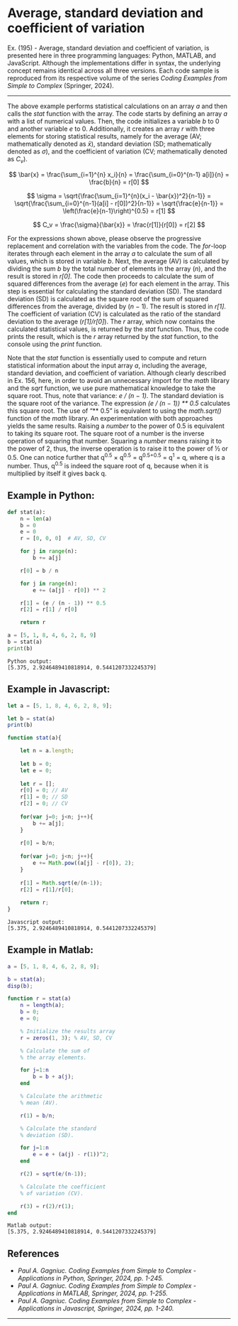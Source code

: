 # Average, standard deviation and coefficient of variation

Ex. (195) - Average, standard deviation and coefficient of variation, is presented here in three programming languages: Python, MATLAB, and JavaScript. Although the implementations differ in syntax, the underlying concept remains identical across all three versions. Each code sample is reproduced from its respective volume of the series <i>Coding Examples from Simple to Complex</i> (Springer, 2024).
***

The above example performs statistical calculations on an array <i>a</i> and then calls the <i>stat</i> function with the array. The code starts by defining an array <i>a</i> with a list of numerical values. Then, the code initializes a variable <i>b</i> to 0 and another variable <i>e</i> to 0. Additionally, it creates an array <i>r</i> with three elements for storing statistical results, namely for the average (AV; mathematically denoted as <i>x̄</i>), standard deviation (SD; mathematically denoted as <i>σ</i>), and the coefficient of variation (CV; mathematically denoted as <i>C<sub>v</sub></i>).

$$
\bar{x} = \frac{\sum_{i=1}^{n} x_i}{n} 
        = \frac{\sum_{i=0}^{n-1} a[i]}{n} 
        = \frac{b}{n} 
        = r[0]
$$

$$
\sigma = \sqrt{\frac{\sum_{i=1}^{n}(x_i - \bar{x})^2}{n-1}} 
       = \sqrt{\frac{\sum_{i=0}^{n-1}(a[i] - r[0])^2}{n-1}} 
       = \sqrt{\frac{e}{n-1}} 
       = \left(\frac{e}{n-1}\right)^{0.5} 
       = r[1]
$$

$$
C_v = \frac{\sigma}{\bar{x}} 
    = \frac{r[1]}{r[0]} 
    = r[2]
$$

For the expressions shown above, please observe the progressive replacement and correlation with the variables from the code. The <i>for</i>-loop iterates through each element in the array <i>a</i> to calculate the sum of all values, which is stored in variable <i>b</i>. Next, the average (AV) is calculated by dividing the sum <i>b</i> by the total number of elements in the array (<i>n</i>), and the result is stored in <i>r[0]</i>. The code then proceeds to calculate the sum of squared differences from the average (<i>e</i>) for each element in the array. This step is essential for calculating the standard deviation (SD). The standard deviation (SD) is calculated as the square root of the sum of squared differences from the average, divided by (<i>n</i> − 1). The result is stored in <i>r[1]</i>. The coefficient of variation (CV) is calculated as the ratio of the standard deviation to the average (<i>r[1]/r[0]</i>). The <i>r</i> array, which now contains the calculated statistical values, is returned by the <i>stat</i> function. Thus, the code prints the result, which is the <i>r</i> array returned by the <i>stat</i> function, to the console using the <i>print</i> function.

Note that the <i>stat</i> function is essentially used to compute and return statistical information about the input array <i>a</i>, including the average, standard deviation, and coefficient of variation. Although clearly described in Ex. 156, here, in order to avoid an unnecessary import for the <i>math</i> library and the <i>sqrt</i> function, we use pure mathematical knowledge to take the square root. Thus, note that variance: <i>e / (n − 1)</i>. The standard deviation is the square root of the variance. The expression <i>(e / (n − 1)) ** 0.5</i> calculates this square root. The use of “** 0.5” is equivalent to using the <i>math.sqrt()</i> function of the <i>math</i> library. An experimentation with both approaches yields the same results. Raising a <i>number</i> to the power of 0.5 is equivalent to taking its square root. The square root of a number is the inverse operation of squaring that number. Squaring a <i>number</i> means raising it to the power of 2, thus, the inverse operation is to raise it to the power of ½ or 0.5. One can notice further that q<sup>0.5</sup> × q<sup>0.5</sup> = q<sup>0.5+0.5</sup> = q<sup>1</sup> = q, where q is a number. Thus, q<sup>0.5</sup> is indeed the square root of q, because when it is multiplied by itself it gives back q.

## Example in Python:

```python
def stat(a):
    n = len(a)
    b = 0
    e = 0
    r = [0, 0, 0]  # AV, SD, CV

    for j in range(n):
        b += a[j]

    r[0] = b / n

    for j in range(n):
        e += (a[j] - r[0]) ** 2

    r[1] = (e / (n - 1)) ** 0.5
    r[2] = r[1] / r[0]

    return r

a = [5, 1, 8, 4, 6, 2, 8, 9]
b = stat(a)
print(b)
``` 

```text
Python output:
[5.375, 2.9246489410818914, 0.5441207332245379]
```

## Example in Javascript:

```javascript
let a = [5, 1, 8, 4, 6, 2, 8, 9];

let b = stat(a)
print(b)

function stat(a){

    let n = a.length;
    
    let b = 0;
    let e = 0;
    
    let r = [];
    r[0] = 0; // AV
    r[1] = 0; // SD
    r[2] = 0; // CV
    
    for(var j=0; j<n; j++){
        b += a[j];
    }
    
    r[0] = b/n;
    
    for(var j=0; j<n; j++){
        e += Math.pow((a[j] - r[0]), 2);
    }
    
    r[1] = Math.sqrt(e/(n-1));
    r[2] = r[1]/r[0];
    
    return r;
}
```

```text
Javascript output:
[5.375, 2.9246489410818914, 0.5441207332245379]
```

## Example in Matlab:

```matlab
a = [5, 1, 8, 4, 6, 2, 8, 9];

b = stat(a);
disp(b);

function r = stat(a)
    n = length(a);
    b = 0;
    e = 0;

    % Initialize the results array
    r = zeros(1, 3); % AV, SD, CV

    % Calculate the sum of 
    % the array elements.

    for j=1:n
        b = b + a(j);
    end

    % Calculate the arithmetic 
    % mean (AV).

    r(1) = b/n;

    % Calculate the standard 
    % deviation (SD).

    for j=1:n
        e = e + (a(j) - r(1))^2;
    end

    r(2) = sqrt(e/(n-1));

    % Calculate the coefficient 
    % of variation (CV).

    r(3) = r(2)/r(1);
end
```

```text
Matlab output:
[5.375, 2.9246489410818914, 0.5441207332245379]
```

## References

- <i>Paul A. Gagniuc. Coding Examples from Simple to Complex - Applications in Python, Springer, 2024, pp. 1-245.</i>
- <i>Paul A. Gagniuc. Coding Examples from Simple to Complex - Applications in MATLAB, Springer, 2024, pp. 1-255.</i>
- <i>Paul A. Gagniuc. Coding Examples from Simple to Complex - Applications in Javascript, Springer, 2024, pp. 1-240.</i>

***
